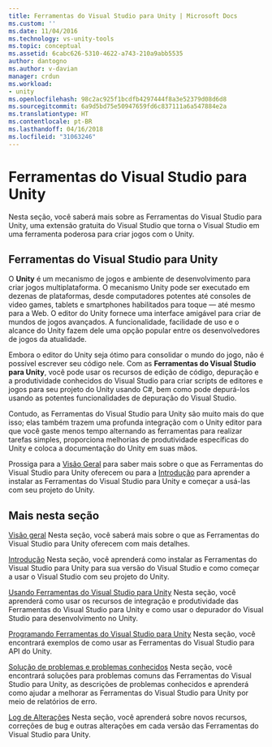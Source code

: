 ```yaml
---
title: Ferramentas do Visual Studio para Unity | Microsoft Docs
ms.custom: ''
ms.date: 11/04/2016
ms.technology: vs-unity-tools
ms.topic: conceptual
ms.assetid: 6cabc626-5310-4622-a743-210a9abb5535
author: dantogno
ms.author: v-davian
manager: crdun
ms.workload:
- unity
ms.openlocfilehash: 98c2ac925f1bcdfb4297444f8a3e52379d08d6d8
ms.sourcegitcommit: 6a9d5bd75e50947659fd6c837111a6a547884e2a
ms.translationtype: HT
ms.contentlocale: pt-BR
ms.lasthandoff: 04/16/2018
ms.locfileid: "31063246"
---
```

# <a name="visual-studio-tools-for-unity"></a>Ferramentas do Visual Studio para Unity
Nesta seção, você saberá mais sobre as Ferramentas do Visual Studio para Unity, uma extensão gratuita do Visual Studio que torna o Visual Studio em uma ferramenta poderosa para criar jogos com o Unity.

## <a name="visual-studio-tools-for-unity"></a>Ferramentas do Visual Studio para Unity
 O **Unity** é um mecanismo de jogos e ambiente de desenvolvimento para criar jogos multiplataforma. O mecanismo Unity pode ser executado em dezenas de plataformas, desde computadores potentes até consoles de video games, tablets e smartphones habilitados para toque — até mesmo para a Web. O editor do Unity fornece uma interface amigável para criar de mundos de jogos avançados. A funcionalidade, facilidade de uso e o alcance do Unity fazem dele uma opção popular entre os desenvolvedores de jogos da atualidade.

 Embora o editor do Unity seja ótimo para consolidar o mundo do jogo, não é possível escrever seu código nele. Com as **Ferramentas do Visual Studio para Unity**, você pode usar os recursos de edição de código, depuração e a produtividade conhecidos do Visual Studio para criar scripts de editores e jogos para seu projeto do Unity usando C#, bem como pode depurá-los usando as potentes funcionalidades de depuração do Visual Studio.

 Contudo, as Ferramentas do Visual Studio para Unity são muito mais do que isso; elas também trazem uma profunda integração com o Unity editor para que você gaste menos tempo alternando as ferramentas para realizar tarefas simples, proporciona melhorias de produtividade específicas do Unity e coloca a documentação do Unity em suas mãos.

 Prossiga para a [Visão Geral](../cross-platform/overview-of-visual-studio-tools-for-unity.md) para saber mais sobre o que as Ferramentas do Visual Studio para Unity oferecem ou para a [Introdução](../cross-platform/getting-started-with-visual-studio-tools-for-unity.md) para aprender a instalar as Ferramentas do Visual Studio para Unity e começar a usá-las com seu projeto do Unity.

## <a name="more-in-this-section"></a>Mais nesta seção
 [Visão geral](../cross-platform/overview-of-visual-studio-tools-for-unity.md) Nesta seção, você saberá mais sobre o que as Ferramentas do Visual Studio para Unity oferecem com mais detalhes.

 [Introdução](../cross-platform/getting-started-with-visual-studio-tools-for-unity.md) Nesta seção, você aprenderá como instalar as Ferramentas do Visual Studio para Unity para sua versão do Visual Studio e como começar a usar o Visual Studio com seu projeto do Unity.

 [Usando Ferramentas do Visual Studio para Unity](../cross-platform/using-visual-studio-tools-for-unity.md) Nesta seção, você aprenderá como usar os recursos de integração e produtividade das Ferramentas do Visual Studio para Unity e como usar o depurador do Visual Studio para desenvolvimento no Unity.

 [Programando Ferramentas do Visual Studio para Unity](../cross-platform/programming-visual-studio-tools-for-unity.md) Nesta seção, você encontrará exemplos de como usar as Ferramentas do Visual Studio para API do Unity.

 [Solução de problemas e problemas conhecidos](../cross-platform/troubleshooting-and-known-issues-visual-studio-tools-for-unity.md) Nesta seção, você encontrará soluções para problemas comuns das Ferramentas do Visual Studio para Unity, as descrições de problemas conhecidos e aprenderá como ajudar a melhorar as Ferramentas do Visual Studio para Unity por meio de relatórios de erro.

 [Log de Alterações](../cross-platform/change-log-visual-studio-tools-for-unity.md) Nesta seção, você aprenderá sobre novos recursos, correções de bug e outras alterações em cada versão das Ferramentas do Visual Studio para Unity.
